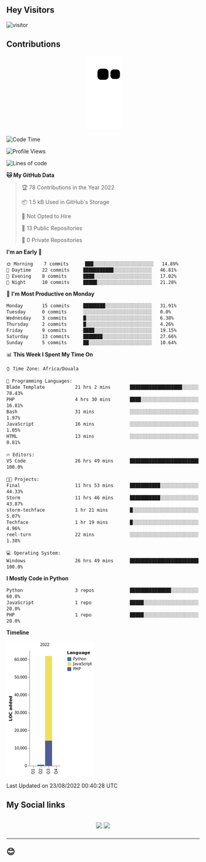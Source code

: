 ## Hey Visitors
![visitor](https://profile-counter.glitch.me/Fotsingboris/count.svg)

## Contributions
<p align="center">
  <img src="https://raw.githubusercontent.com/Fotsingboris/Fotsingboris/output/github-contribution-grid-snake.svg" />
</p>

<!--START_SECTION:waka-->
![Code Time](http://img.shields.io/badge/Code%20Time-87%20hrs%2029%20mins-blue)

![Profile Views](http://img.shields.io/badge/Profile%20Views-1-blue)

![Lines of code](https://img.shields.io/badge/From%20Hello%20World%20I%27ve%20Written-63%20Thousand%20lines%20of%20code-blue)

**🐱 My GitHub Data** 

> 🏆 78 Contributions in the Year 2022
 > 
> 📦 1.5 kB Used in GitHub's Storage 
 > 
> 🚫 Not Opted to Hire
 > 
> 📜 13 Public Repositories 
 > 
> 🔑 0 Private Repositories  
 > 
**I'm an Early 🐤** 

```text
🌞 Morning    7 commits      ███░░░░░░░░░░░░░░░░░░░░░░   14.89% 
🌆 Daytime    22 commits     ███████████░░░░░░░░░░░░░░   46.81% 
🌃 Evening    8 commits      ████░░░░░░░░░░░░░░░░░░░░░   17.02% 
🌙 Night      10 commits     █████░░░░░░░░░░░░░░░░░░░░   21.28%

```
📅 **I'm Most Productive on Monday** 

```text
Monday       15 commits     ████████░░░░░░░░░░░░░░░░░   31.91% 
Tuesday      0 commits      ░░░░░░░░░░░░░░░░░░░░░░░░░   0.0% 
Wednesday    3 commits      █░░░░░░░░░░░░░░░░░░░░░░░░   6.38% 
Thursday     2 commits      █░░░░░░░░░░░░░░░░░░░░░░░░   4.26% 
Friday       9 commits      ████░░░░░░░░░░░░░░░░░░░░░   19.15% 
Saturday     13 commits     ███████░░░░░░░░░░░░░░░░░░   27.66% 
Sunday       5 commits      ██░░░░░░░░░░░░░░░░░░░░░░░   10.64%

```


📊 **This Week I Spent My Time On** 

```text
⌚︎ Time Zone: Africa/Douala

💬 Programming Languages: 
Blade Template           21 hrs 2 mins       ███████████████████░░░░░░   78.43% 
PHP                      4 hrs 30 mins       ████░░░░░░░░░░░░░░░░░░░░░   16.81% 
Bash                     31 mins             ░░░░░░░░░░░░░░░░░░░░░░░░░   1.97% 
JavaScript               16 mins             ░░░░░░░░░░░░░░░░░░░░░░░░░   1.05% 
HTML                     13 mins             ░░░░░░░░░░░░░░░░░░░░░░░░░   0.81%

🔥 Editors: 
VS Code                  26 hrs 49 mins      █████████████████████████   100.0%

🐱‍💻 Projects: 
Final                    11 hrs 53 mins      ███████████░░░░░░░░░░░░░░   44.33% 
Storm                    11 hrs 46 mins      ███████████░░░░░░░░░░░░░░   43.87% 
storm-techface           1 hr 21 mins        █░░░░░░░░░░░░░░░░░░░░░░░░   5.07% 
Techface                 1 hr 19 mins        █░░░░░░░░░░░░░░░░░░░░░░░░   4.96% 
reel-turn                22 mins             ░░░░░░░░░░░░░░░░░░░░░░░░░   1.38%

💻 Operating System: 
Windows                  26 hrs 49 mins      █████████████████████████   100.0%

```

**I Mostly Code in Python** 

```text
Python                   3 repos             ███████████████░░░░░░░░░░   60.0% 
JavaScript               1 repo              █████░░░░░░░░░░░░░░░░░░░░   20.0% 
PHP                      1 repo              █████░░░░░░░░░░░░░░░░░░░░   20.0%

```


**Timeline**

![Chart not found](https://raw.githubusercontent.com/Fotsingboris/Fotsingboris/main/charts/bar_graph.png) 


 Last Updated on 23/08/2022 00:40:28 UTC
<!--END_SECTION:waka-->

<h2>My Social links <h2>
<p align="center">
   <a href="https://linkedin.com/in/Fotsingboris-Mathieu"><img src="https://img.shields.io/badge/linkedin-%230077B5.svg?style=for-the-badge&logo=linkedin&logoColor=white"></a>
   <a href="https://instagram.com/Fotsingboris"><img src="https://img.shields.io/badge/instagram-%23E4405F.svg?style=for-the-badge&logo=Instagram&logoColor=white"></a>
  </p>
<hr>
😊
